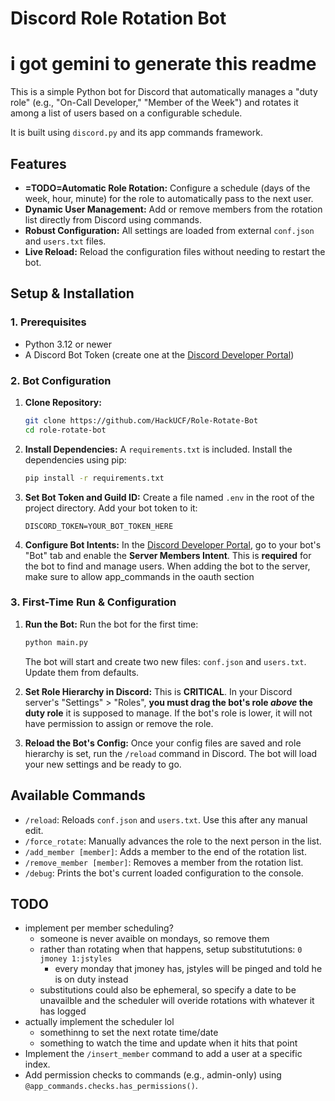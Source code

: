 # Discord Role Rotation Bot
# i got gemini to generate this readme

This is a simple Python bot for Discord that automatically manages a "duty role" (e.g., "On-Call Developer," "Member of the Week") and rotates it among a list of users based on a configurable schedule.

It is built using `discord.py` and its app commands framework.

## Features 


* **=TODO=Automatic Role Rotation:** Configure a schedule (days of the week, hour, minute) for the role to automatically pass to the next user.
* **Dynamic User Management:** Add or remove members from the rotation list directly from Discord using commands.
* **Robust Configuration:** All settings are loaded from external `conf.json` and `users.txt` files.
* **Live Reload:** Reload the configuration files without needing to restart the bot.

## Setup & Installation


### 1. Prerequisites

* Python 3.12 or newer
* A Discord Bot Token (create one at the [Discord Developer Portal](https://discord.com/developers/applications))

### 2. Bot Configuration

1.  **Clone Repository:**
    ```bash
    git clone https://github.com/HackUCF/Role-Rotate-Bot
    cd role-rotate-bot
    ```

2.  **Install Dependencies:**
    A `requirements.txt` is included. Install the dependencies using pip:
    ```bash
    pip install -r requirements.txt
    ```

3.  **Set Bot Token and Guild ID:**
    Create a file named `.env` in the root of the project directory. Add your bot token to it:
    ```
    DISCORD_TOKEN=YOUR_BOT_TOKEN_HERE
    ```

4.  **Configure Bot Intents:**
    In the [Discord Developer Portal](https://discord.com/developers/applications), 
go to your bot's "Bot" tab and enable the **Server Members Intent**. This is **required**
for the bot to find and manage users. When adding the bot to the server, make sure to allow app_commands in
the oauth section

### 3. First-Time Run & Configuration

1.  **Run the Bot:**
    Run the bot for the first time:
    ```bash
    python main.py
    ```
    The bot will start and create two new files: `conf.json` and `users.txt`. Update them from defaults.

2. **Set Role Hierarchy in Discord:**
    This is **CRITICAL**. In your Discord server's "Settings" > "Roles", **you must drag the bot's role *above* the duty role** it is supposed to manage. If the bot's role is lower, it will not have permission to assign or remove the role.

3. **Reload the Bot's Config:**
    Once your config files are saved and role hierarchy is set, run the `/reload` command in Discord. The bot will load your new settings and be ready to go.

## Available Commands

* `/reload`: Reloads `conf.json` and `users.txt`. Use this after any manual edit.
* `/force_rotate`: Manually advances the role to the next person in the list.
* `/add_member [member]`: Adds a member to the end of the rotation list.
* `/remove_member [member]`: Removes a member from the rotation list.
* `/debug`: Prints the bot's current loaded configuration to the console.

## TODO
* implement per member scheduling?
  * someone is never avaible on mondays, so remove them
  * rather than rotating when that happens, setup substitututions: `0 jmoney 1:jstyles` 
    * every monday that jmoney has, jstyles will be pinged and told he is on duty instead
  * substitutions could also be ephemeral, so specify a date to be unavailble and the scheduler will overide rotations with whatever it has logged
* actually implement the scheduler lol
  * somethinng to set the next rotate time/date
  * something to watch the time and update when it hits that point
* Implement the `/insert_member` command to add a user at a specific index.
* Add permission checks to commands (e.g., admin-only) using `@app_commands.checks.has_permissions()`.
